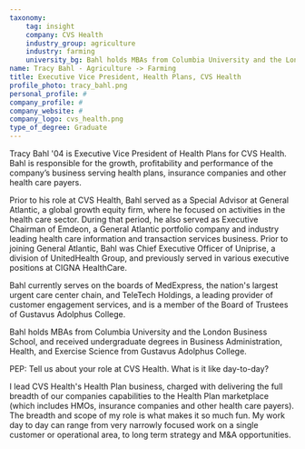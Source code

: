 ```yaml
---
taxonomy:
	tag: insight
	company: CVS Health
	industry_group: agriculture
	industry: farming
	university_bg: Bahl holds MBAs from Columbia University and the London Business School, and received undergraduate degrees in Business Administration, Health, and Exercise Science from Gustavus Adolphus College.
name: Tracy Bahl - Agriculture -> Farming
title: Executive Vice President, Health Plans, CVS Health
profile_photo: tracy_bahl.png
personal_profile: #
company_profile: #
company_website: #
company_logo: cvs_health.png
type_of_degree: Graduate
---
```


Tracy Bahl '04 is Executive Vice President of Health Plans for CVS Health. Bahl is responsible for the growth, profitability and performance of the company’s business serving health plans, insurance companies and other health care payers.

Prior to his role at CVS Health, Bahl served as a Special Advisor at General Atlantic, a global growth equity firm, where he focused on activities in the health care sector. During that period, he also served as Executive Chairman of Emdeon, a General Atlantic portfolio company and industry leading health care information and transaction services business. Prior to joining General Atlantic, Bahl was Chief Executive Officer of Uniprise, a division of UnitedHealth Group, and previously served in various executive positions at CIGNA HealthCare.

Bahl currently serves on the boards of MedExpress, the nation's largest urgent care center chain, and TeleTech Holdings, a leading provider of customer engagement services, and is a member of the Board of Trustees of Gustavus Adolphus College.

Bahl holds MBAs from Columbia University and the London Business School, and received undergraduate degrees in Business Administration, Health, and Exercise Science from Gustavus Adolphus College.

PEP: Tell us about your role at CVS Health. What is it like day-to-day?

I lead CVS Health's Health Plan business, charged with delivering the full breadth of our companies capabilities to the Health Plan marketplace (which includes HMOs, insurance companies and other health care payers). The breadth and scope of my role is what makes it so much fun. My work day to day can range from very narrowly focused work on a single customer or operational area, to long term strategy and M&A opportunities.